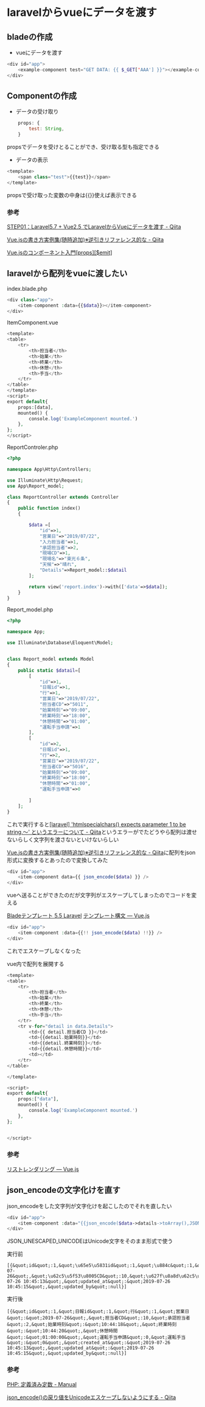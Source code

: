 # laravelからvueにデータを渡す

## bladeの作成

- vueにデータを渡す

```php
<div id="app">
    <example-component test="GET DATA: {{ $_GET['AAA'] }}"></example-component>
</div>
```

## Componentの作成

- データの受け取り

```javascript
    props: {
        test: String,
    }
```

propsでデータを受けとることができ、受け取る型も指定できる

- データの表示

```php
<template>
    <span class="test">{{test}}</span>
</template>
```
propsで受け取った変数の中身は{{}}使えば表示できる

### 参考

[STEP01：Laravel5\.7 \+ Vue2\.5 でLaravelからVueにデータを渡す \- Qiita](https://qiita.com/nobu-maple/items/a704fe70809b0394b5c9)

[Vue\.jsの書き方実例集\(随時追加\)※逆引きリファレンス的な \- Qiita](https://qiita.com/Yorinton/items/a0144c34e4edb0777493)

[Vue\.jsのコンポーネント入門\[props\]\[$emit\]](https://noumenon-th.net/programming/2019/02/22/component/)

## laravelから配列をvueに渡したい

index.blade.php

```php
<div class="app">
    <item-component :data={{$data}}></item-component>
</div>
```

ItemComponent.vue

```php
<template>
<table>
    <tr>
        <th>担当者</th>
        <th>始業</th>
        <th>終業</th>
        <th>休憩</th>
        <th>手当</th>
    </tr>
</table>
</template>
<script>
export default{
    props:[data],
    mounted() {
        console.log('ExampleComponent mounted.')
    },
};
</script>
```

ReportControler.php

```php
<?php

namespace App\Http\Controllers;

use Illuminate\Http\Request;
use App\Report_model;

class ReportController extends Controller
{
    public function index()
    {

        $data =[
            "id"=>1,
            "営業日"=>"2019/07/22",
            "入力担当者"=>1,
            "承認担当者"=>2,
            "現場CD"=>1,
            "現場名"=>"東光６条",
            "天候"=>"晴れ",
            "Details"=>Report_model::$datail
        ];

        return view('report.index')->with(['data'=>$data]);
    }
}

```

Report_model.php

```php
<?php

namespace App;

use Illuminate\Database\Eloquent\Model;


class Report_model extends Model
{
    public static $datail=[
        [
            "id"=>1,
            "日報id"=>1,
            "行"=>1,
            "営業日"=>"2019/07/22",
            "担当者CD"=>"5011",
            "始業時刻"=>"09:00",
            "終業時刻"=>"18:00",
            "休憩時間"=>"01:00",
            "運転手当申請"=>1
        ],
        [
            "id"=>2,
            "日報id"=>1,
            "行"=>2,
            "営業日"=>"2019/07/22",
            "担当者CD"=>"5016",
            "始業時刻"=>"09:00",
            "終業時刻"=>"18:00",
            "休憩時間"=>"01:00",
            "運転手当申請"=>0
    
        ]
    ];
}
```

これで実行すると[\[laravel\] 'htmlspecialchars\(\) expects parameter 1 to be string,～' というエラーについて \- Qiita](https://qiita.com/kuhblume/items/37aa2981de6d36d4d3d7)というエラーがでたどうやら配列は渡せないらしく文字列を渡さないといけないらしい

[Vue\.jsの書き方実例集\(随時追加\)※逆引きリファレンス的な \- Qiita](https://qiita.com/Yorinton/items/a0144c34e4edb0777493#10laravel%E3%81%8B%E3%82%89vuejs%E3%81%ABv-bind%E3%81%A7%E9%85%8D%E5%88%97%E3%82%92%E6%B8%A1%E3%81%99)に配列をjson形式に変換するとあったので変換してみた

```php
<div id="app">
    <item-component data={{ json_encode($data) }} />
</div>
```

vueへ送ることができたのだが文字列がエスケープしてしまったのでコードを変える

[Bladeテンプレート 5\.5 Laravel](https://readouble.com/laravel/5.5/ja/blade.html)
[テンプレート構文 — Vue\.js](https://jp.vuejs.org/v2/guide/syntax.html#v-bind-%E7%9C%81%E7%95%A5%E8%A8%98%E6%B3%95)

```php
<div id="app">
    <item-component :data={{!! json_encode($data) !!}} />
</div>
```

これでエスケープしなくなった

vue内で配列を展開する

```php
<template>
<table>
    <tr>
        <th>担当者</th>
        <th>始業</th>
        <th>終業</th>
        <th>休憩</th>
        <th>手当</th>
    </tr>
    <tr v-for="detail in data.Details">
        <td>{{ detail.担当者CD }}</td>
        <td>{{detail.始業時刻}}</td>
        <td>{{detail.終業時刻}}</td>
        <td>{{detail.休憩時間}}</td>
        <td></td>
    </tr>
</table>

</template>

<script>
export default{
    props:["data"],
    mounted() {
        console.log('ExampleComponent mounted.')
    },
};


</script>
```

### 参考

[リストレンダリング — Vue\.js](https://jp.vuejs.org/v2/guide/list.html#v-for-%E3%81%A7%E9%85%8D%E5%88%97%E3%81%AB%E8%A6%81%E7%B4%A0%E3%82%92%E3%83%9E%E3%83%83%E3%83%94%E3%83%B3%E3%82%B0%E3%81%99%E3%82%8B)

## json_encodeの文字化けを直す

json_encodeをした文字列が文字化けを起こしたのでそれを直したい

```php
<div id="app">
    <item-component :data="{{json_encode($data->datails->toArray(),JSON_UNESCAPED_UNICODE)}}"><item-component>
</div>
```

JSON_UNESCAPED_UNICODEはUnicode文字をそのまま形式で使う

実行前

```
[{&quot;id&quot;:1,&quot;\u65e5\u5831id&quot;:1,&quot;\u884c&quot;:1,&quot;\u55b6\u696d\u65e5&quot;:&quot;2019-07-26&quot;,&quot;\u62c5\u5f53\u8005CD&quot;:10,&quot;\u627f\u8a8d\u62c5\u5f53\u8005&quot;:2,&quot;\u59cb\u696d\u6642\u523b&quot;:&quot;10:44:18&quot;,&quot;\u7d42\u696d\u6642\u523b&quot;:&quot;10:44:20&quot;,&quot;\u4f11\u61a9\u6642\u9593&quot;:&quot;01:00:00&quot;,&quot;\u904b\u8ee2\u624b\u5f53\u7533\u8acb&quot;:0,&quot;\u904b\u8ee2\u624b\u5f53&quot;:&quot;0&quot;,&quot;created_at&quot;:&quot;2019-07-26 10:45:13&quot;,&quot;updated_at&quot;:&quot;2019-07-26 10:45:15&quot;,&quot;updated_by&quot;:null}]
```

実行後

```
[{&quot;id&quot;:1,&quot;日報id&quot;:1,&quot;行&quot;:1,&quot;営業日&quot;:&quot;2019-07-26&quot;,&quot;担当者CD&quot;:10,&quot;承認担当者&quot;:2,&quot;始業時刻&quot;:&quot;10:44:18&quot;,&quot;終業時刻&quot;:&quot;10:44:20&quot;,&quot;休憩時間&quot;:&quot;01:00:00&quot;,&quot;運転手当申請&quot;:0,&quot;運転手当&quot;:&quot;0&quot;,&quot;created_at&quot;:&quot;2019-07-26 10:45:13&quot;,&quot;updated_at&quot;:&quot;2019-07-26 10:45:15&quot;,&quot;updated_by&quot;:null}]
```



### 参考

[PHP: 定義済み定数 \- Manual](https://www.php.net/manual/ja/json.constants.php)

[json\_encode\(\)の戻り値をUnicodeエスケープしないようにする \- Qiita](https://qiita.com/fivestar/items/df2b85236f32c2110ad6)